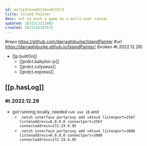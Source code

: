 ```yaml
---
id: mz7sp3coxud111mux0jb7c3
title: Island Painter
desc: not so much a game as a multi-user canvas
updated: 1672313211083
created: 1672226103575
---
```


#repo https://github.com/darraghjburke/IslandPainter
#url https://darraghjburke.github.io/IslandPainter/ (broken #t.2022.12.28)

- [[p.builtOn]]
  - [[prdct.babylon-js]]
  - [[prdct.colyseus]]
  - [[prdct.express]]

## [[p.hasLog]]

### #t.2022.12.29 
  
- got running locally, needed `nvm use 16` and
  - ` netsh interface portproxy add v4tov4 listenport=2567 listenaddress=0.0.0.0 connectport=2567 connectaddress=172.19.4.95`
  - ` netsh interface portproxy add v4tov4 listenport=3000 listenaddress=0.0.0.0 connectport=3000 connectaddress=172.19.4.95`